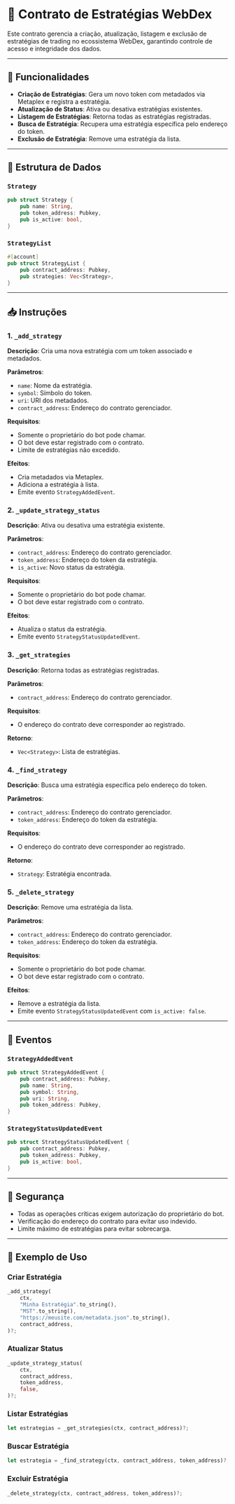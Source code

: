 # 📘 Contrato de Estratégias WebDex

Este contrato gerencia a criação, atualização, listagem e exclusão de estratégias de trading no ecossistema WebDex, garantindo controle de acesso e integridade dos dados.

---

## 🔧 Funcionalidades

- **Criação de Estratégias**: Gera um novo token com metadados via Metaplex e registra a estratégia.
- **Atualização de Status**: Ativa ou desativa estratégias existentes.
- **Listagem de Estratégias**: Retorna todas as estratégias registradas.
- **Busca de Estratégia**: Recupera uma estratégia específica pelo endereço do token.
- **Exclusão de Estratégia**: Remove uma estratégia da lista.

---

## 🧱 Estrutura de Dados

### `Strategy`

```rust
pub struct Strategy {
    pub name: String,
    pub token_address: Pubkey,
    pub is_active: bool,
}
```

### `StrategyList`

```rust
#[account]
pub struct StrategyList {
    pub contract_address: Pubkey,
    pub strategies: Vec<Strategy>,
}
```

---

## 📥 Instruções

### 1. `_add_strategy`

**Descrição**: Cria uma nova estratégia com um token associado e metadados.

**Parâmetros**:

- `name`: Nome da estratégia.
- `symbol`: Símbolo do token.
- `uri`: URI dos metadados.
- `contract_address`: Endereço do contrato gerenciador.

**Requisitos**:

- Somente o proprietário do bot pode chamar.
- O bot deve estar registrado com o contrato.
- Limite de estratégias não excedido.

**Efeitos**:

- Cria metadados via Metaplex.
- Adiciona a estratégia à lista.
- Emite evento `StrategyAddedEvent`.

### 2. `_update_strategy_status`

**Descrição**: Ativa ou desativa uma estratégia existente.

**Parâmetros**:

- `contract_address`: Endereço do contrato gerenciador.
- `token_address`: Endereço do token da estratégia.
- `is_active`: Novo status da estratégia.

**Requisitos**:

- Somente o proprietário do bot pode chamar.
- O bot deve estar registrado com o contrato.

**Efeitos**:

- Atualiza o status da estratégia.
- Emite evento `StrategyStatusUpdatedEvent`.

### 3. `_get_strategies`

**Descrição**: Retorna todas as estratégias registradas.

**Parâmetros**:

- `contract_address`: Endereço do contrato gerenciador.

**Requisitos**:

- O endereço do contrato deve corresponder ao registrado.

**Retorno**:

- `Vec<Strategy>`: Lista de estratégias.

### 4. `_find_strategy`

**Descrição**: Busca uma estratégia específica pelo endereço do token.

**Parâmetros**:

- `contract_address`: Endereço do contrato gerenciador.
- `token_address`: Endereço do token da estratégia.

**Requisitos**:

- O endereço do contrato deve corresponder ao registrado.

**Retorno**:

- `Strategy`: Estratégia encontrada.

### 5. `_delete_strategy`

**Descrição**: Remove uma estratégia da lista.

**Parâmetros**:

- `contract_address`: Endereço do contrato gerenciador.
- `token_address`: Endereço do token da estratégia.

**Requisitos**:

- Somente o proprietário do bot pode chamar.
- O bot deve estar registrado com o contrato.

**Efeitos**:

- Remove a estratégia da lista.
- Emite evento `StrategyStatusUpdatedEvent` com `is_active: false`.

---

## 📢 Eventos

### `StrategyAddedEvent`

```rust
pub struct StrategyAddedEvent {
    pub contract_address: Pubkey,
    pub name: String,
    pub symbol: String,
    pub uri: String,
    pub token_address: Pubkey,
}
```

### `StrategyStatusUpdatedEvent`

```rust
pub struct StrategyStatusUpdatedEvent {
    pub contract_address: Pubkey,
    pub token_address: Pubkey,
    pub is_active: bool,
}
```

---

## 🔐 Segurança

- Todas as operações críticas exigem autorização do proprietário do bot.
- Verificação do endereço do contrato para evitar uso indevido.
- Limite máximo de estratégias para evitar sobrecarga.

---

## 🧪 Exemplo de Uso

### Criar Estratégia

```rust
_add_strategy(
    ctx,
    "Minha Estratégia".to_string(),
    "MST".to_string(),
    "https://meusite.com/metadata.json".to_string(),
    contract_address,
)?;
```

### Atualizar Status

```rust
_update_strategy_status(
    ctx,
    contract_address,
    token_address,
    false,
)?;
```

### Listar Estratégias

```rust
let estrategias = _get_strategies(ctx, contract_address)?;
```

### Buscar Estratégia

```rust
let estrategia = _find_strategy(ctx, contract_address, token_address)?;
```

### Excluir Estratégia

```rust
_delete_strategy(ctx, contract_address, token_address)?;
```